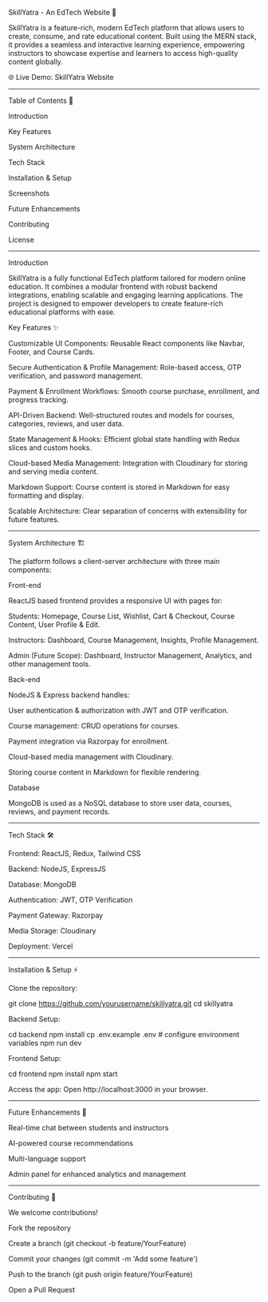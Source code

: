 SkillYatra - An EdTech Website 🚀

SkillYatra is a feature-rich, modern EdTech platform that allows users to create, consume, and rate educational content. Built using the MERN stack, it provides a seamless and interactive learning experience, empowering instructors to showcase expertise and learners to access high-quality content globally.

🌐 Live Demo: SkillYatra Website

---

Table of Contents 📖

Introduction

Key Features

System Architecture

Tech Stack

Installation & Setup

Screenshots

Future Enhancements

Contributing

License

---

Introduction

SkillYatra is a fully functional EdTech platform tailored for modern online education. It combines a modular frontend with robust backend integrations, enabling scalable and engaging learning applications. The project is designed to empower developers to create feature-rich educational platforms with ease.

Key Features ✨

Customizable UI Components: Reusable React components like Navbar, Footer, and Course Cards.

Secure Authentication & Profile Management: Role-based access, OTP verification, and password management.

Payment & Enrollment Workflows: Smooth course purchase, enrollment, and progress tracking.

API-Driven Backend: Well-structured routes and models for courses, categories, reviews, and user data.

State Management & Hooks: Efficient global state handling with Redux slices and custom hooks.

Cloud-based Media Management: Integration with Cloudinary for storing and serving media content.

Markdown Support: Course content is stored in Markdown for easy formatting and display.

Scalable Architecture: Clear separation of concerns with extensibility for future features.

---

System Architecture 🏗️

The platform follows a client-server architecture with three main components:

Front-end

ReactJS based frontend provides a responsive UI with pages for:

Students: Homepage, Course List, Wishlist, Cart & Checkout, Course Content, User Profile & Edit.

Instructors: Dashboard, Course Management, Insights, Profile Management.

Admin (Future Scope): Dashboard, Instructor Management, Analytics, and other management tools.

Back-end

NodeJS & Express backend handles:

User authentication & authorization with JWT and OTP verification.

Course management: CRUD operations for courses.

Payment integration via Razorpay for enrollment.

Cloud-based media management with Cloudinary.

Storing course content in Markdown for flexible rendering.

Database

MongoDB is used as a NoSQL database to store user data, courses, reviews, and payment records.

---

Tech Stack 🛠️

Frontend: ReactJS, Redux, Tailwind CSS

Backend: NodeJS, ExpressJS

Database: MongoDB

Authentication: JWT, OTP Verification

Payment Gateway: Razorpay

Media Storage: Cloudinary

Deployment: Vercel

---

Installation & Setup ⚡

Clone the repository:

git clone https://github.com/yourusername/skillyatra.git
cd skillyatra


Backend Setup:

cd backend
npm install
cp .env.example .env  # configure environment variables
npm run dev


Frontend Setup:

cd frontend
npm install
npm start


Access the app:
Open http://localhost:3000
 in your browser.

---


Future Enhancements 🚀

Real-time chat between students and instructors

AI-powered course recommendations

Multi-language support

Admin panel for enhanced analytics and management

---

Contributing 🤝

We welcome contributions!

Fork the repository

Create a branch (git checkout -b feature/YourFeature)

Commit your changes (git commit -m 'Add some feature')

Push to the branch (git push origin feature/YourFeature)

Open a Pull Request
